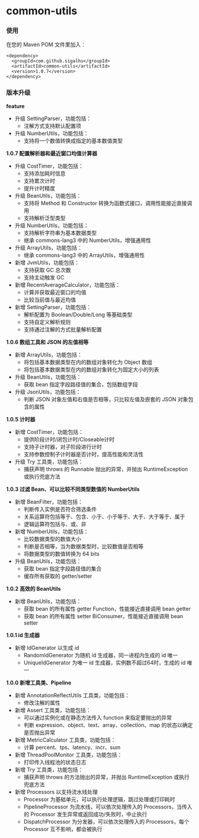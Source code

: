 # common-utils

### 使用

在您的 Maven POM 文件里加入：

```
<dependency>
  <groupId>com.github.sigalhu</groupId>
  <artifactId>common-utils</artifactId>
  <version>1.0.7</version>
</dependency>
```

### 版本升级

**feature**

* 升级 SettingParser，功能包括：
    * 注解方式支持默认配置项
* 升级 NumberUtils，功能包括：
    * 支持将一个数值转换成指定的基本数值类型

**1.0.7 配置解析器和最近窗口均值计算器**

* 升级 CostTimer，功能包括：
    * 支持添加耗时信息
    * 支持累次计时
    * 提升计时精度
* 升级 BeanUtils，功能包括：
    * 支持将 Method 和 Constructor 转换为函数式接口，调用性能接近直接调用
    * 支持解析泛型类型
* 升级 NumberUtils，功能包括：
    * 支持解析字符串为基本数据类型
    * 继承 commons-lang3 中的 NumberUtils，增强通用性
* 升级 ArrayUtils，功能包括：
    * 继承 commons-lang3 中的 ArrayUtils，增强通用性
* 新增 JvmUtils，功能包括：
    * 支持获取 GC 总次数
    * 支持主动触发 GC
* 新增 RecentAverageCalculator，功能包括：
    * 计算并获取最近窗口的均值
    * 比较当前值与最近均值
* 新增 SettingParser，功能包括：
    * 解析配置为 Boolean/Double/Long 等基础类型
    * 支持自定义解析规则
    * 支持通过注解的方式批量解析配置

**1.0.6 数组工具和 JSON 的左值相等**

* 新增 ArrayUtils，功能包括：
    * 将包括基本数据类型在内的数组对象转化为 Object 数组
    * 将包括基本数据类型在内的数组对象转化为固定大小的列表
* 升级 BeanUtils，功能包括：
    * 获取 bean 指定字段路径值的集合，包括数组字段
* 升级 JsonUtils，功能包括：
    * 判断 JSON 对象左值和右值是否相等，只比较左值及嵌套的 JSON 对象包含的属性

**1.0.5 计时器**

* 新增 CostTimer，功能包括：
    * 提供阶段计时/闭包计时/Closeable计时
    * 支持子计时器，对子阶段进行计时
    * 支持参数控制子计时器是否计时，提高性能和灵活性
* 升级 Try 工具类，功能包括：
    * 捕获声明 throws 的 Runnable 抛出的异常，并抛出 RuntimeException 或执行兜底方法

**1.0.3 过滤 Bean、可以比较不同类型数值的 NumberUtils**

* 新增 BeanFilter，功能包括：
    * 判断传入实例是否符合筛选条件
    * 关系运算符包括等于、包含、小于、小于等于、大于、大于等于、属于
    * 逻辑运算符包括与、或、非
* 新增 NumberUtils，功能包括：
    * 比较数据类型的数值大小
    * 判断是否相等，当为数据类型时，比较数值是否相等
    * 将数据类型的数值转换为 64 bits
* 升级 BeanUtils，功能包括：
    * 获取 bean 指定字段路径值的集合
    * 缓存所有获取的 getter/setter

**1.0.2 高效的 BeanUtils**

* 新增 BeanUtils，功能包括：
    * 获取 bean 的所有属性 getter Function，性能接近直接调用 bean getter
    * 获取 bean 的所有属性 setter BiConsumer，性能接近直接调用 bean setter

**1.0.1 id 生成器**

* 新增 IdGenerator 以生成 id
    * RandomIdGenerator 为随机 id 生成器，同一进程内生成的 id 唯一
    * UniqueIdGenerator 为唯一 id 生成器，实例数不超过64时，生成的 id 唯一

**1.0.0 新增工具类、Pipeline**

* 新增 AnnotationReflectUtils 工具类，功能包括：
    * 修改注解的属性
* 新增 Assert 工具类，功能包括：
    * 可以通过实例化或在静态方法传入 function 来指定要抛出的异常
    * 判断 expression、object、text、array、collection、map 的状态以确定是否抛出异常
* 新增 MetricCalculator 工具类，功能包括：
    * 计算 percent、tps、latency、incr、sum
* 新增 ThreadPoolMonitor 工具类，功能包括：
    * 打印传入线程池的状态日志
* 新增 Try 工具类，功能包括：
    * 捕获声明 throws 的方法抛出的异常，并抛出 RuntimeException 或执行兜底方法
* 新增 Processors 以支持流水线处理
    * Processor 为基础单元，可以执行处理逻辑，跳过处理或打印耗时
    * PipelineProcessor 为流水线，可以依次处理传入的 Processors，当传入的 Processor 发生异常或返回成功/失败时，中止执行
    * DispatchProcessor 为分发器，可以依次处理传入的 Processors，每个 Processor 互不影响，都会被执行